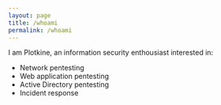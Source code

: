 ```yaml
---
layout: page
title: /whoami
permalink: /whoami
---
```


I am Plotkine, an information security enthousiast interested in:
* Network pentesting
* Web application pentesting
* Active Directory pentesting
* Incident response
